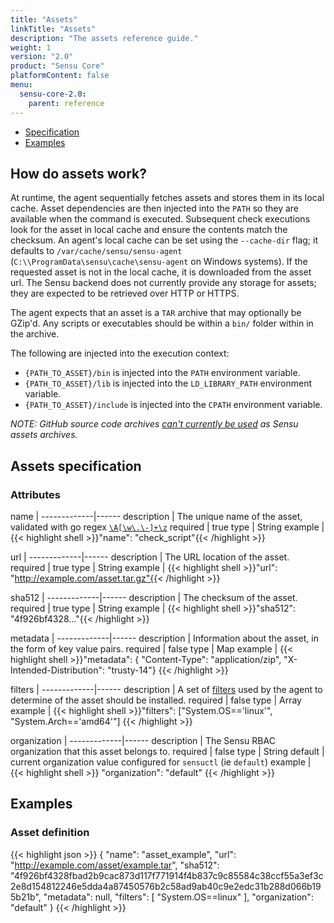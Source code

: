 ```yaml
---
title: "Assets"
linkTitle: "Assets"
description: "The assets reference guide."
weight: 1
version: "2.0"
product: "Sensu Core"
platformContent: false 
menu:
  sensu-core-2.0:
    parent: reference
---
```


- [Specification](#assets-specification)
- [Examples](#examples)

## How do assets work?
At runtime, the agent sequentially fetches assets and stores them in its local
cache. Asset dependencies are then injected into the `PATH` so they are
available when the command is executed. Subsequent check executions look for the
asset in local cache and ensure the contents match the checksum. An agent's
local cache can be set using the `--cache-dir` flag; it defaults to
`/var/cache/sensu/sensu-agent` (`C:\\ProgramData\sensu\cache\sensu-agent` on
Windows systems). If the requested asset is not in the local cache, it is
downloaded from the asset url. The Sensu backend does not currently provide any
storage for assets; they are expected to be retrieved over HTTP or HTTPS.

The agent expects that an asset is a `TAR` archive that may optionally be
GZip'd. Any scripts or executables should be within a `bin/` folder within in
the archive.

The following are injected into the execution context:

- `{PATH_TO_ASSET}/bin` is injected into the `PATH` environment variable.
- `{PATH_TO_ASSET}/lib` is injected into the `LD_LIBRARY_PATH` environment
  variable.
- `{PATH_TO_ASSET}/include` is injected into the `CPATH` environment variable.

_NOTE: GitHub source code archives [can't currently be used][2] as Sensu
assets archives._

## Assets specification

### Attributes

name         | 
-------------|------ 
description  | The unique name of the asset, validated with go regex [`\A[\w\.\-]+\z`](https://regex101.com/r/zo9mQU/2)
required     | true
type         | String 
example      | {{< highlight shell >}}"name": "check_script"{{< /highlight >}}


url          | 
-------------|------ 
description  | The URL location of the asset. 
required     | true
type         | String 
example      | {{< highlight shell >}}"url": "http://example.com/asset.tar.gz"{{< /highlight >}}

sha512       | 
-------------|------ 
description  | The checksum of the asset. 
required     | true
type         | String 
example      | {{< highlight shell >}}"sha512": "4f926bf4328..."{{< /highlight >}}

metadata     | 
-------------|------ 
description  | Information about the asset, in the form of key value pairs. 
required     | false 
type         | Map 
example      | {{< highlight shell >}}"metadata": {
"Content-Type": "application/zip", 
"X-Intended-Distribution": "trusty-14"}
{{< /highlight >}}

filters      | 
-------------|------ 
description  | A set of [filters][1] used by the agent to determine of the asset should be installed. 
required     | false 
type         | Array 
example      | {{< highlight shell >}}"filters": ["System.OS=='linux'", "System.Arch=='amd64'"] {{< /highlight >}}

organization | 
-------------|------ 
description  | The Sensu RBAC organization that this asset belongs to.
required     | false 
type         | String
default      | current organization value configured for `sensuctl` (ie `default`) 
example      | {{< highlight shell >}}
  "organization": "default"
{{< /highlight >}}

## Examples

### Asset definition
{{< highlight json >}}
{
  "name": "asset_example",
  "url": "http://example.com/asset/example.tar",
  "sha512": "4f926bf4328fbad2b9cac873d117f771914f4b837c9c85584c38ccf55a3ef3c2e8d154812246e5dda4a87450576b2c58ad9ab40c9e2edc31b288d066b195b21b",
  "metadata": null,
  "filters": [
    "System.OS==linux"
  ],
  "organization": "default"
}
{{< /highlight >}}

[1]: ../../reference/filters/
[2]: https://github.com/mholt/archiver/issues/27
